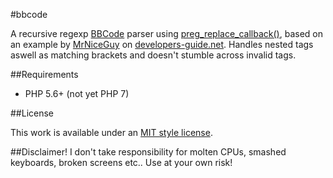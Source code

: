 #bbcode

A recursive regexp [BBCode](http://en.wikipedia.org/wiki/BBCode) parser using [preg_replace_callback()](http://php.net/preg_replace_callback),
based on an example by [MrNiceGuy](http://www.developers-guide.net/forums/member/69,mrniceguy) on
[developers-guide.net](http://www.developers-guide.net/c/152-bbcode-parser-mit-noparse-tag-selbst-gemacht.html). 
Handles nested tags aswell as matching brackets and doesn't stumble across invalid tags.

##Requirements

- PHP 5.6+ (not yet PHP 7)

##License

This work is available under an [MIT style license](LICENSE).

##Disclaimer!
I don't take responsibility for molten CPUs, smashed keyboards, broken screens etc.. Use at your own risk!
